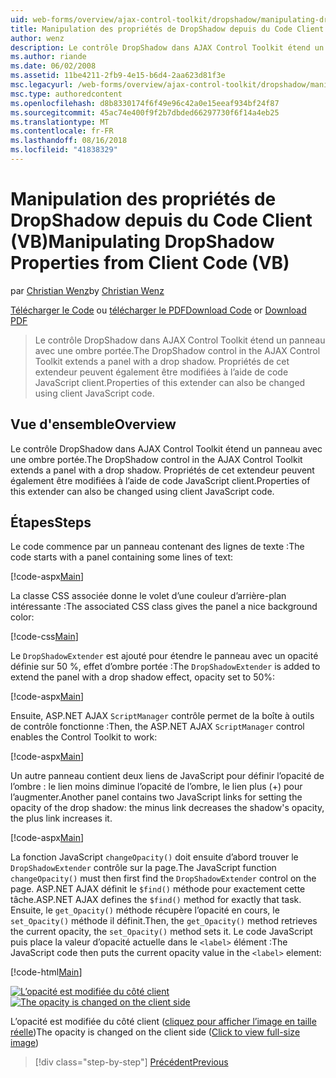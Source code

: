 ```yaml
---
uid: web-forms/overview/ajax-control-toolkit/dropshadow/manipulating-dropshadow-properties-from-client-code-vb
title: Manipulation des propriétés de DropShadow depuis du Code Client (VB) | Microsoft Docs
author: wenz
description: Le contrôle DropShadow dans AJAX Control Toolkit étend un panneau avec une ombre portée. Propriétés de cet extendeur peuvent également être modifiées à l’aide du client JavaScrip...
ms.author: riande
ms.date: 06/02/2008
ms.assetid: 11be4211-2fb9-4e15-b6d4-2aa623d81f3e
msc.legacyurl: /web-forms/overview/ajax-control-toolkit/dropshadow/manipulating-dropshadow-properties-from-client-code-vb
msc.type: authoredcontent
ms.openlocfilehash: d8b8330174f6f49e96c42a0e15eeaf934bf24f87
ms.sourcegitcommit: 45ac74e400f9f2b7dbded66297730f6f14a4eb25
ms.translationtype: MT
ms.contentlocale: fr-FR
ms.lasthandoff: 08/16/2018
ms.locfileid: "41838329"
---
```

<a name="manipulating-dropshadow-properties-from-client-code-vb"></a><span data-ttu-id="09451-104">Manipulation des propriétés de DropShadow depuis du Code Client (VB)</span><span class="sxs-lookup"><span data-stu-id="09451-104">Manipulating DropShadow Properties from Client Code (VB)</span></span>
====================
<span data-ttu-id="09451-105">par [Christian Wenz](https://github.com/wenz)</span><span class="sxs-lookup"><span data-stu-id="09451-105">by [Christian Wenz](https://github.com/wenz)</span></span>

<span data-ttu-id="09451-106">[Télécharger le Code](http://download.microsoft.com/download/5/1/6/51652a81-500b-4f6b-88d3-617103e7941e/DropShadow2.vb.zip) ou [télécharger le PDF](http://download.microsoft.com/download/b/6/a/b6ae89ee-df69-4c87-9bfb-ad1eb2b23373/dropshadow2VB.pdf)</span><span class="sxs-lookup"><span data-stu-id="09451-106">[Download Code](http://download.microsoft.com/download/5/1/6/51652a81-500b-4f6b-88d3-617103e7941e/DropShadow2.vb.zip) or [Download PDF](http://download.microsoft.com/download/b/6/a/b6ae89ee-df69-4c87-9bfb-ad1eb2b23373/dropshadow2VB.pdf)</span></span>

> <span data-ttu-id="09451-107">Le contrôle DropShadow dans AJAX Control Toolkit étend un panneau avec une ombre portée.</span><span class="sxs-lookup"><span data-stu-id="09451-107">The DropShadow control in the AJAX Control Toolkit extends a panel with a drop shadow.</span></span> <span data-ttu-id="09451-108">Propriétés de cet extendeur peuvent également être modifiées à l’aide de code JavaScript client.</span><span class="sxs-lookup"><span data-stu-id="09451-108">Properties of this extender can also be changed using client JavaScript code.</span></span>


## <a name="overview"></a><span data-ttu-id="09451-109">Vue d'ensemble</span><span class="sxs-lookup"><span data-stu-id="09451-109">Overview</span></span>

<span data-ttu-id="09451-110">Le contrôle DropShadow dans AJAX Control Toolkit étend un panneau avec une ombre portée.</span><span class="sxs-lookup"><span data-stu-id="09451-110">The DropShadow control in the AJAX Control Toolkit extends a panel with a drop shadow.</span></span> <span data-ttu-id="09451-111">Propriétés de cet extendeur peuvent également être modifiées à l’aide de code JavaScript client.</span><span class="sxs-lookup"><span data-stu-id="09451-111">Properties of this extender can also be changed using client JavaScript code.</span></span>

## <a name="steps"></a><span data-ttu-id="09451-112">Étapes</span><span class="sxs-lookup"><span data-stu-id="09451-112">Steps</span></span>

<span data-ttu-id="09451-113">Le code commence par un panneau contenant des lignes de texte :</span><span class="sxs-lookup"><span data-stu-id="09451-113">The code starts with a panel containing some lines of text:</span></span>

[!code-aspx[Main](manipulating-dropshadow-properties-from-client-code-vb/samples/sample1.aspx)]

<span data-ttu-id="09451-114">La classe CSS associée donne le volet d’une couleur d’arrière-plan intéressante :</span><span class="sxs-lookup"><span data-stu-id="09451-114">The associated CSS class gives the panel a nice background color:</span></span>

[!code-css[Main](manipulating-dropshadow-properties-from-client-code-vb/samples/sample2.css)]

<span data-ttu-id="09451-115">Le `DropShadowExtender` est ajouté pour étendre le panneau avec un opacité définie sur 50 %, effet d’ombre portée :</span><span class="sxs-lookup"><span data-stu-id="09451-115">The `DropShadowExtender` is added to extend the panel with a drop shadow effect, opacity set to 50%:</span></span>

[!code-aspx[Main](manipulating-dropshadow-properties-from-client-code-vb/samples/sample3.aspx)]

<span data-ttu-id="09451-116">Ensuite, ASP.NET AJAX `ScriptManager` contrôle permet de la boîte à outils de contrôle fonctionne :</span><span class="sxs-lookup"><span data-stu-id="09451-116">Then, the ASP.NET AJAX `ScriptManager` control enables the Control Toolkit to work:</span></span>

[!code-aspx[Main](manipulating-dropshadow-properties-from-client-code-vb/samples/sample4.aspx)]

<span data-ttu-id="09451-117">Un autre panneau contient deux liens de JavaScript pour définir l’opacité de l’ombre : le lien moins diminue l’opacité de l’ombre, le lien plus (+) pour l’augmenter.</span><span class="sxs-lookup"><span data-stu-id="09451-117">Another panel contains two JavaScript links for setting the opacity of the drop shadow: the minus link decreases the shadow's opacity, the plus link increases it.</span></span>

[!code-aspx[Main](manipulating-dropshadow-properties-from-client-code-vb/samples/sample5.aspx)]

<span data-ttu-id="09451-118">La fonction JavaScript `changeOpacity()` doit ensuite d’abord trouver le `DropShadowExtender` contrôle sur la page.</span><span class="sxs-lookup"><span data-stu-id="09451-118">The JavaScript function `changeOpacity()` must then first find the `DropShadowExtender` control on the page.</span></span> <span data-ttu-id="09451-119">ASP.NET AJAX définit le `$find()` méthode pour exactement cette tâche.</span><span class="sxs-lookup"><span data-stu-id="09451-119">ASP.NET AJAX defines the `$find()` method for exactly that task.</span></span> <span data-ttu-id="09451-120">Ensuite, le `get_Opacity()` méthode récupère l’opacité en cours, le `set_Opacity()` méthode il définit.</span><span class="sxs-lookup"><span data-stu-id="09451-120">Then, the `get_Opacity()` method retrieves the current opacity, the `set_Opacity()` method sets it.</span></span> <span data-ttu-id="09451-121">Le code JavaScript puis place la valeur d’opacité actuelle dans le `<label>` élément :</span><span class="sxs-lookup"><span data-stu-id="09451-121">The JavaScript code then puts the current opacity value in the `<label>` element:</span></span>

[!code-html[Main](manipulating-dropshadow-properties-from-client-code-vb/samples/sample6.html)]


<span data-ttu-id="09451-122">[![L’opacité est modifiée du côté client](manipulating-dropshadow-properties-from-client-code-vb/_static/image2.png)](manipulating-dropshadow-properties-from-client-code-vb/_static/image1.png)</span><span class="sxs-lookup"><span data-stu-id="09451-122">[![The opacity is changed on the client side](manipulating-dropshadow-properties-from-client-code-vb/_static/image2.png)](manipulating-dropshadow-properties-from-client-code-vb/_static/image1.png)</span></span>

<span data-ttu-id="09451-123">L’opacité est modifiée du côté client ([cliquez pour afficher l’image en taille réelle](manipulating-dropshadow-properties-from-client-code-vb/_static/image3.png))</span><span class="sxs-lookup"><span data-stu-id="09451-123">The opacity is changed on the client side ([Click to view full-size image](manipulating-dropshadow-properties-from-client-code-vb/_static/image3.png))</span></span>

> [!div class="step-by-step"]
> [<span data-ttu-id="09451-124">Précédent</span><span class="sxs-lookup"><span data-stu-id="09451-124">Previous</span></span>](adjusting-the-z-index-of-a-dropshadow-vb.md)
